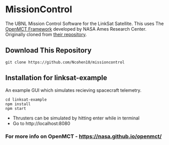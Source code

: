 # MissionControl

The UBNL Mission Control Software for the LinkSat Satellite. This uses The [OpenMCT Framework](https://github.com/nasa/openmct) developed by NASA Ames Research Center. Originally cloned from [their repository](https://github.com/nasa/openmct).

## Download This Repository

```
git clone https://github.com/Ncohen10/missioncontrol
```

## Installation for linksat-example
An example GUI which simulates recieving spacecraft telemetry.

```
cd linksat-example
npm install
npm start
```
* Thrusters can be simulated by hitting enter while in terminal
* Go to http://localhost:8080


### For more info on OpenMCT - https://nasa.github.io/openmct/
